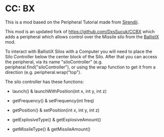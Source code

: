 # CC: BX
This is a mod based on the Peripheral Tutorial made from [Sirendii](https://github.com/SirEndii/CCTutorial).


This mod is an updated fork of https://github.com/DxsSucuk/CCBX which adds a peripheral which allows control over the Missile silo from the [BallistX](https://www.curseforge.com/minecraft/mc-mods/ballistix) mod.


To interact with BallistiX Silos with a Computer you will need to place the Silo Controller below the center block of the Silo.
After that you can access the peripheral, via its name "siloController" (e.g. peripheral.find("siloController"), or using the wrap function to get it from a direction (e.g. peripheral.wrap("top").



The silo controller has these functions:

- launch() & launchWithPosition(int x, int y, int z)

- getFrequency() & setFrequency(int freq)

- getPosition() & setPosition(int x, int y, int z)

- getExplosiveType() & getExplosiveAmount()

- getMissileType() & getMissileAmount()

 
